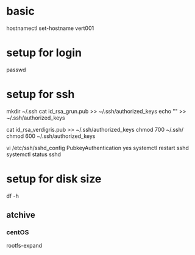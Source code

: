 
# basic
hostnamectl set-hostname vert001

# setup for login
passwd

# setup for ssh
mkdir ~/.ssh
cat id_rsa_grun.pub >> ~/.ssh/authorized_keys
echo "" >> ~/.ssh/authorized_keys

cat id_rsa_verdigris.pub >> ~/.ssh/authorized_keys
chmod 700 ~/.ssh/
chmod 600 ~/.ssh/authorized_keys

vi /etc/ssh/sshd_config
PubkeyAuthentication yes
systemctl restart sshd
systemctl status sshd

# setup for disk size
df -h

## atchive
### centOS
rootfs-expand



